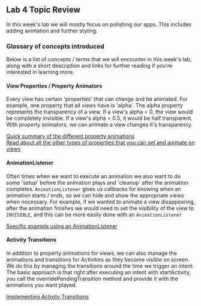 ## Lab 4 Topic Review

In this week's lab we will mostly focus on polishing our apps. This includes adding animation and further styling.

### Glossary of concepts introduced
Below is a list of concepts / terms that we will encounter in this week's lab, along with a short description and links for further reading if you're interested in learning more.

#### View Properties  / Property Animators

Every view has certain 'properties' that can change and be animated. For example, one property that all views have is 'alpha'. The alpha property represents the transparency of a view. If a view's alpha = 0, the view would be completely invisible. If a view's alpha = 0.5, it would be half transparent. With property animators, we can animate a view changes it's transparency.

[Quick summary of the different property animations](https://guides.codepath.org/android/animations#property-animations)  
[Read about all the other types of properties that you can set and animate on views](https://developer.android.com/guide/topics/graphics/prop-animation#views)

#### AnimationListener
Often times when we want to execute an animation we also want to do some 'setup' before the animation plays and 'cleanup' after the animation completes. `AnimationListener` gives us callbacks for knowing when an animation starts / ends, so we can hide and show the appropriate views when necessary. For example, if we wanted to animate a view disappearing, after the animation finishes we would need to set the visibility of the view to `INVISIBLE`, and this can be more easily done with an `AnimationListener`

[Specific example using an AnimationListener](https://guides.codepath.org/android/animations#1-using-xml)  

#### Activity Transitions

In addition to property animations for views, we can also manage the animations and transitions for Activities as they become visible on screen. We do this by managing the transitions around the time we trigger an intent. The basic approach is that right after executing an intent with startActivity, you call the overridePendingTransition method and provide it with the animations you want played.

[Implementing Activity Transitions](https://guides.codepath.org/android/Animations#activity-transitions)
